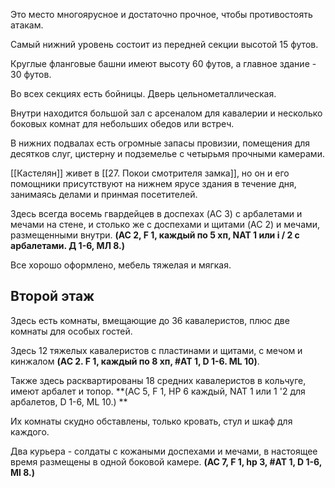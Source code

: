 Это место многоярусное и достаточно прочное, чтобы противостоять атакам.

Самый нижний уровень состоит из передней секции высотой 15 футов. 

Круглые фланговые башни имеют высоту 60 футов, а главное здание - 30 футов.

Во всех секциях есть бойницы. Дверь цельнометаллическая. 

Внутри находится большой зал с арсеналом для кавалерии и несколько боковых комнат для небольших обедов или встреч. 

В нижних подвалах есть огромные запасы провизии, помещения для десятков слуг, цистерну и подземелье с четырьмя прочными камерами.

[[Кастелян]] живет в [[27. Покои смотрителя замка]], но он и его помощники присутствуют на нижнем ярусе здания в течение дня, занимаясь делами и принмая посетителей.

Здесь всегда восемь гвардейцев в доспехах (AC 3) с арбалетами и мечами на стене, и столько же с доспехами и щитами (AC 2) и мечами, размещенными внутри. 
**(AC 2, F 1, каждый по 5 хп, NAT 1 или i / 2 с арбалетами. Д 1-6, МЛ 8.)** 

Все хорошо оформлено, мебель тяжелая и мягкая.

## Второй этаж
Здесь есть комнаты, вмещающие до 36 кавалеристов, плюс две комнаты для особых гостей. 

Здесь 12 тяжелых кавалеристов с пластинами и щитами, с мечом и кинжалом 
**(AC 2. F 1, каждый по 8 хп, #AT 1, D 1-6. ML 10)**. 

Также здесь расквартированы 18 средних кавалеристов  в кольчуге, имеют арбалет и топор. 
**(AC 5, F 1, HP 6 каждый, NAT 1 или 1 '2 для арбалетов, D 1-6, ML 10.) **

Их комнаты скудно обставлены, только кровать, стул и шкаф для каждого. 

Два курьера -  солдаты с кожаными доспехами и мечами, в настоящее время размещены в одной боковой камере. **(AC 7, F 1, hp 3, #AT 1, D 1-6, Ml 8.)**